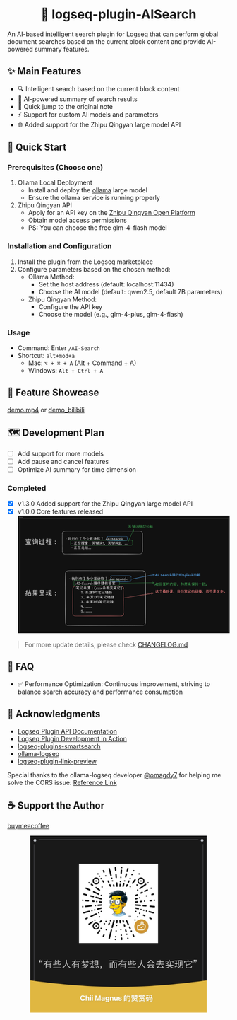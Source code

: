 <h1 align="center">
    🎉 logseq-plugin-AISearch
</h1>

An AI-based intelligent search plugin for Logseq that can perform global document searches based on the current block content and provide AI-powered summary features.

## ✨ Main Features
- 🔍 Intelligent search based on the current block content
- 📝 AI-powered summary of search results
- 🔗 Quick jump to the original note
- ⚡️ Support for custom AI models and parameters
- 🌐 Added support for the Zhipu Qingyan large model API

## 🚀 Quick Start

### Prerequisites (Choose one)
1. Ollama Local Deployment
   - Install and deploy the [ollama](https://ollama.com/) large model
   - Ensure the ollama service is running properly
2. Zhipu Qingyan API
   - Apply for an API key on the [Zhipu Qingyan Open Platform](https://open.bigmodel.cn/pricing)
   - Obtain model access permissions
   - PS: You can choose the free glm-4-flash model

### Installation and Configuration
1. Install the plugin from the Logseq marketplace
2. Configure parameters based on the chosen method:
   - Ollama Method:
     - Set the host address (default: localhost:11434)
     - Choose the AI model (default: qwen2.5, default 7B parameters)
   - Zhipu Qingyan Method:
     - Configure the API key
     - Choose the model (e.g., glm-4-plus, glm-4-flash)

### Usage
- Command: Enter `/AI-Search`
- Shortcut: `alt+mod+a`
  - Mac: `⌥ + ⌘ + A` (Alt + Command + A)
  - Windows: `Alt + Ctrl + A`

## 📸 Feature Showcase
[demo.mp4](https://github.com/chiimagnus/logseq-AIsearch/blob/master/public/demo.mp4)
or
[demo_bilibili](https://www.bilibili.com/video/BV1pC6wYXE93)

## 🗺️ Development Plan
- [ ] Add support for more models
- [ ] Add pause and cancel features
- [ ] Optimize AI summary for time dimension

### Completed
- [x] v1.3.0 Added support for the Zhipu Qingyan large model API
- [x] v1.0.0 Core features released
  <div align="center">
    <img src="public/v1.0-AIsearch插件设计.png" width="600">
  </div>

> For more update details, please check [CHANGELOG.md](CHANGELOG.md)

## 🔧 FAQ

- ✅ Performance Optimization: Continuous improvement, striving to balance search accuracy and performance consumption

## 🙏 Acknowledgments
- [Logseq Plugin API Documentation](https://plugins-doc.logseq.com/)
- [Logseq Plugin Development in Action](https://correctroad.gitbook.io/logseq-plugins-in-action/chapter-1/make-logseq-plugins-support-settings)
- [logseq-plugins-smartsearch](https://github.com/sethyuan/logseq-plugin-smartsearch)
- [ollama-logseq](https://github.com/omagdy7/ollama-logseq)
- [logseq-plugin-link-preview](https://github.com/pengx17/logseq-plugin-link-preview)

Special thanks to the ollama-logseq developer [@omagdy7](https://github.com/omagdy7) for helping me solve the CORS issue: [Reference Link](https://github.com/omagdy7/ollama-logseq/issues/32)

## ☕️ Support the Author
[buymeacoffee](https://github.com/chiimagnus/logseq-AIsearch/blob/master/public/buymeacoffee.jpg)
<div align="center">
  <img src="https://github.com/chiimagnus/logseq-AIsearch/blob/master/public/buymeacoffee.jpg" width="400">
</div>
